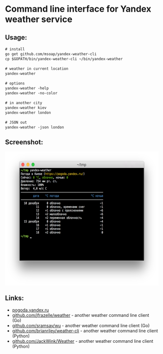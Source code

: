 Command line interface for Yandex weather service
=================================================

Usage:
------

    # install
    go get github.com/msoap/yandex-weather-cli
    cp $GOPATH/bin/yandex-weather-cli ~/bin/yandex-weather

    # weather in current location
    yandex-weather

    # options
    yandex-weather -help
    yandex-weather -no-color

    # in another city
    yandex-weather kiev
    yandex-weather london

    # JSON out
    yandex-weather -json london

Screenshot:
-----------
<img src="https://raw.githubusercontent.com/msoap/msoap.github.com/master/img/yandex-weather.go.2014-12-09.0.screenshot.png" align="center" alt="Screenshot" height="439" width="604">

Links:
------

  * [pogoda.yandex.ru](https://pogoda.yandex.ru/)
  * [github.com/jfrazelle/weather](https://github.com/jfrazelle/weather) - another weather command line client (Go)
  * [github.com/sramsay/wu](https://github.com/sramsay/wu) - another weather command line client (Go)
  * [github.com/brianriley/weather-cli](https://github.com/brianriley/weather-cli) - another weather command line client (Python)
  * [github.com/JackWink/Weather](https://github.com/JackWink/Weather) - another weather command line client (Python)
